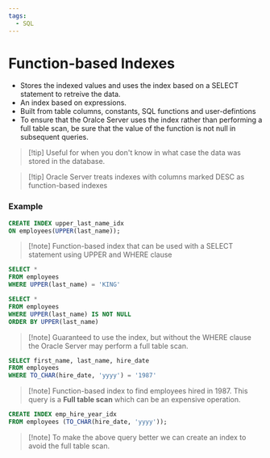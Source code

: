 ```yaml
---
tags:
  - SQL
---
```


# Function-based Indexes
- Stores the indexed values and uses the index based on a SELECT statement to retreive the data.
- An index based on expressions.
- Built from table columns, constants, SQL functions and user-defintions
- To ensure that the Oralce Server uses the index rather than performing a full table scan, be sure that the value of the function is not null in subsequent queries.

>[!tip] Useful for when you don't know in what case the data was stored in the database.

>[!tip] Oracle Server treats indexes with columns marked DESC as function-based indexes

### Example
```SQL
CREATE INDEX upper_last_name_idx
ON employees(UPPER(last_name));
```
>[!note] Function-based index that can be used with a SELECT statement using UPPER and WHERE clause

```SQL
SELECT *
FROM employees
WHERE UPPER(last_name) = 'KING'
```


```SQL
SELECT *
FROM employees
WHERE UPPER(last_name) IS NOT NULL
ORDER BY UPPER(last_name)
```
>[!note] Guaranteed to use the index, but without the WHERE clause the Oracle Server may perform a full table scan.

```SQL
SELECT first_name, last_name, hire_date
FROM employees
WHERE TO_CHAR(hire_date, 'yyyy') = '1987'
```
>[!note] Function-based index to find employees hired in 1987. This query is a **Full table scan** which can be an expensive operation.

```SQL
CREATE INDEX emp_hire_year_idx
FROM employees (TO_CHAR(hire_date, 'yyyy'));
```
>[!note] To make the above query better we can create an index to avoid the full table scan.


